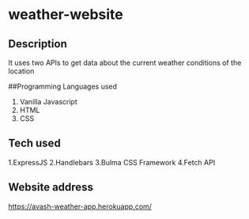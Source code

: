 # weather-website


## Description

It uses two APIs to get data about the current weather conditions of the location

##Programming Languages used

1. Vanilla Javascript
2. HTML
3. CSS

## Tech used

1.ExpressJS
2.Handlebars
3.Bulma CSS Framework
4.Fetch API

## Website address

https://avash-weather-app.herokuapp.com/
